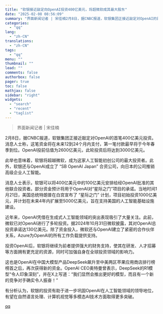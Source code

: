 ```yaml
---
title: "软银接近敲定向OpenAI投资400亿美元，将超微软成其最大股东"
date: "2025-02-08 08:56:09"
summary: "界面新闻记者 | 宋佳楠2月8日，据CNBC报道，软银集团正接近敲定对OpenAI的首笔400亿美元..."
categories:
  - "qq"
lang:
  - "zh-CN"
translations:
  - "zh-CN"
tags:
  - "qq"
menu: ""
thumbnail: ""
lead: ""
comments: false
authorbox: false
pager: true
toc: false
mathjax: false
sidebar: "right"
widgets:
  - "search"
  - "recent"
  - "taglist"
---
```


> 界面新闻记者 | 宋佳楠

2月8日，据CNBC报道，软银集团正接近敲定对OpenAI的首笔400亿美元投资。消息人士称，这笔资金将在未来12到24个月内支付，第一笔付款最早将于今年春季到位。OpenAI投前估值为2600亿美元，此轮投资后将达到3000亿美元。

此举也意味着，软银将超越微软，成为这家人工智能初创公司的最大投资者。此外，软银还与OpenAI成立了 “SB OpenAI Japan” 合资公司，向日本的公司推销高级企业人工智能。

消息人士表示，软银可以将400亿美元中的100亿美元安排给经OpenAI批准的其他联合投资者。部分资金预计将用于OpenAI对“星际之门”项目的承诺。当地时间1月21日，美国总统特朗普在白宫宣布了 “星际之门” 计划，项目初始投资1000亿美元，并计划在未来4年内扩展至5000亿美元，旨在支持美国的人工智能基础设施建设。

近年来，OpenAI凭借在生成式人工智能领域的突出表现吸引了大量关注。此前，微软已对OpenAI进行了多轮投资。据2024年10月31日微软披露，其对OpenAI总投资承诺达130亿美元。除了资金投入，微软还与OpenAI建立了紧密的合作伙伴关系，Azure为OpenAI的所有工作负载提供支持。

投资OpenAI后，软银将继续为前者提供强大的财务支持，使其在研发、人才招募等方面拥有更充足的资源，同时可加强自身在全球投资领域的影响力。

这也是OpenAI在中国大模型产品DeepSeek飙升至中美两区苹果应用商店排行榜榜首之后，再次获得新的资金。OpenAI CEO奥特曼曾表示，DeepSeek的R1模型“令人印象深刻”，并在X上写道：“我们显然会推出更好的模型，而且有一个新的竞争对手确实令人振奋！”

有分析认为，软银的投资有助于进一步巩固OpenAI在人工智能领域的领导地位，有望在自然语言处理、计算机视觉等多模态AI技术方面取得更多突破。

[qq](https://new.qq.com/rain/a/20250208A01QJ700)

